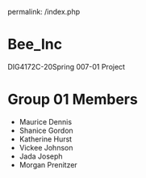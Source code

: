 permalink: /index.php

# Bee_Inc
DIG4172C-20Spring 007-01 Project

# Group 01 Members
- Maurice Dennis
- Shanice Gordon
- Katherine Hurst
- Vickee Johnson
- Jada Joseph
- Morgan Prenitzer
